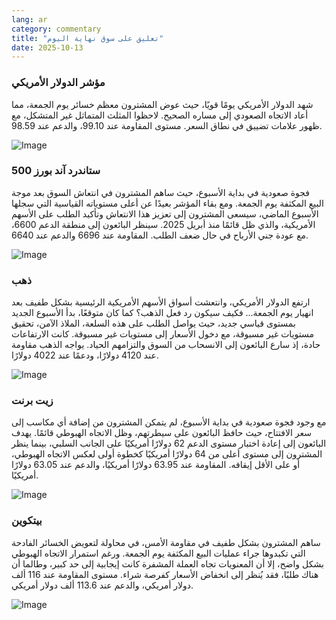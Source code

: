 ```yaml
---
lang: ar
category: commentary
title: "تعليق على سوق نهاية اليوم"
date: 2025-10-13
---
```


### مؤشر الدولار الأمريكي

شهد الدولار الأمريكي يومًا قويًا، حيث عوض المشترون معظم خسائر يوم الجمعة، مما أعاد الاتجاه الصعودي إلى مساره الصحيح. لاحظوا المثلث المتماثل غير المتشكل، مع ظهور علامات تضييق في نطاق السعر. مستوى المقاومة عند 99.10، والدعم عند 98.59.

![Image](https://markleighedu.github.io/img/Oct-2025/13-Oct-2025/usdindex.jpg)

### ستاندرد آند بورز 500

فجوة صعودية في بداية الأسبوع، حيث ساهم المشترون في انتعاش السوق بعد موجة البيع المكثفة يوم الجمعة. ومع بقاء المؤشر بعيدًا عن أعلى مستوياته القياسية التي سجلها الأسبوع الماضي، سيسعى المشترون إلى تعزيز هذا الانتعاش وتأكيد الطلب على الأسهم الأمريكية، والذي ظل قائمًا منذ أبريل 2025. سينظر البائعون إلى منطقة الدعم 6600، مع عودة جني الأرباح في حال ضعف الطلب. المقاومة عند 6696 والدعم عند 6640.

![Image](https://markleighedu.github.io/img/Oct-2025/13-Oct-2025/sp500.jpg)

### ذهب

ارتفع الدولار الأمريكي، وانتعشت أسواق الأسهم الأمريكية الرئيسية بشكل طفيف بعد انهيار يوم الجمعة... فكيف سيكون رد فعل الذهب؟ كما كان متوقعًا، بدأ الأسبوع الجديد بمستوى قياسي جديد، حيث يواصل الطلب على هذه السلعة، الملاذ الآمن، تحقيق مستويات غير مسبوقة، مع دخول الأسعار إلى مستويات غير مسبوقة. كانت الارتفاعات حادة، إذ سارع البائعون إلى الانسحاب من السوق والتزامهم الحياد. يواجه الذهب مقاومة عند 4120 دولارًا، ودعمًا عند 4022 دولارًا.

![Image](https://markleighedu.github.io/img/Oct-2025/13-Oct-2025/gold.jpg)

### زيت برنت

مع وجود فجوة صعودية في بداية الأسبوع، لم يتمكن المشترون من إضافة أي مكاسب إلى سعر الافتتاح، حيث حافظ البائعون على سيطرتهم، وظل الاتجاه الهبوطي قائمًا. يهدف البائعون إلى إعادة اختبار مستوى الدعم 62 دولارًا أمريكيًا على الجانب السلبي، بينما ينظر المشترون إلى مستوى أعلى من 64 دولارًا أمريكيًا كخطوة أولى لعكس الاتجاه الهبوطي، أو على الأقل إيقافه. المقاومة عند 63.95 دولارًا أمريكيًا، والدعم عند 63.05 دولارًا أمريكيًا.

![Image](https://markleighedu.github.io/img/Oct-2025/13-Oct-2025/brentoil.jpg)

### بيتكوين

ساهم المشترون بشكل طفيف في مقاومة الأمس، في محاولة لتعويض الخسائر الفادحة التي تكبدوها جراء عمليات البيع المكثفة يوم الجمعة. ورغم استمرار الاتجاه الهبوطي بشكل واضح، إلا أن المعنويات تجاه العملة المشفرة كانت إيجابية إلى حد كبير، وطالما أن هناك طلبًا، فقد يُنظر إلى انخفاض الأسعار كفرصة شراء. مستوى المقاومة عند 116 ألف دولار أمريكي، والدعم عند 113.6 ألف دولار أمريكي.

![Image](https://markleighedu.github.io/img/Oct-2025/13-Oct-2025/bitcoin.jpg)

